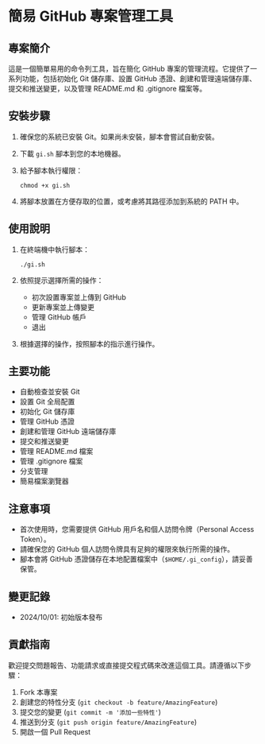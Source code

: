# 簡易 GitHub 專案管理工具

## 專案簡介

這是一個簡單易用的命令列工具，旨在簡化 GitHub 專案的管理流程。它提供了一系列功能，包括初始化 Git 儲存庫、設置 GitHub 憑證、創建和管理遠端儲存庫、提交和推送變更，以及管理 README.md 和 .gitignore 檔案等。

## 安裝步驟

1. 確保您的系統已安裝 Git。如果尚未安裝，腳本會嘗試自動安裝。

2. 下載 `gi.sh` 腳本到您的本地機器。

3. 給予腳本執行權限：
   ```
   chmod +x gi.sh
   ```

4. 將腳本放置在方便存取的位置，或考慮將其路徑添加到系統的 PATH 中。

## 使用說明

1. 在終端機中執行腳本：
   ```
   ./gi.sh
   ```

2. 依照提示選擇所需的操作：
   - 初次設置專案並上傳到 GitHub
   - 更新專案並上傳變更
   - 管理 GitHub 帳戶
   - 退出

3. 根據選擇的操作，按照腳本的指示進行操作。

## 主要功能

- 自動檢查並安裝 Git
- 設置 Git 全局配置
- 初始化 Git 儲存庫
- 管理 GitHub 憑證
- 創建和管理 GitHub 遠端儲存庫
- 提交和推送變更
- 管理 README.md 檔案
- 管理 .gitignore 檔案
- 分支管理
- 簡易檔案瀏覽器

## 注意事項

- 首次使用時，您需要提供 GitHub 用戶名和個人訪問令牌（Personal Access Token）。
- 請確保您的 GitHub 個人訪問令牌具有足夠的權限來執行所需的操作。
- 腳本會將 GitHub 憑證儲存在本地配置檔案中（`$HOME/.gi_config`），請妥善保管。

## 變更記錄

- 2024/10/01: 初始版本發布

## 貢獻指南

歡迎提交問題報告、功能請求或直接提交程式碼來改進這個工具。請遵循以下步驟：

1. Fork 本專案
2. 創建您的特性分支 (`git checkout -b feature/AmazingFeature`)
3. 提交您的變更 (`git commit -m '添加一些特性'`)
4. 推送到分支 (`git push origin feature/AmazingFeature`)
5. 開啟一個 Pull Request
